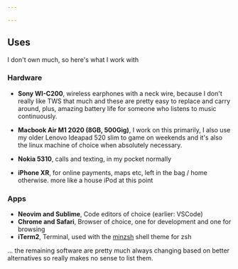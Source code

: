 ```yaml
---

---
```


## Uses

I don't own much, so here's what I work with

### Hardware

- **Sony WI-C200**, wireless earphones with a neck wire, because I don't really
  like TWS that much and these are pretty easy to replace and carry around,
  plus, amazing battery life for someone who listens to music continuously.

- **Macbook Air M1 2020 (8GB, 500Gig)**, I work on this primarily, I also use my
  older Lenovo Ideapad 520 slim to game on weekends and it's also the linux
  machine of choice when absolutely necessary.

- **Nokia 5310**, calls and texting, in my pocket normally
- **iPhone XR**, for online payments, maps etc, left in the bag / home
  otherwise. more like a house iPod at this point

### Apps

- **Neovim and Sublime**, Code editors of choice (earlier: VSCode)
- **Chrome and Safari**, Browser of choice, one for development and one for
  browsing
- **iTerm2**, Terminal, used with the
  [minzsh](https://github.com/barelyhuman/minzsh) shell theme for zsh

... the remaining software are pretty much always changing based on better
alternatives so really makes no sense to list them.
